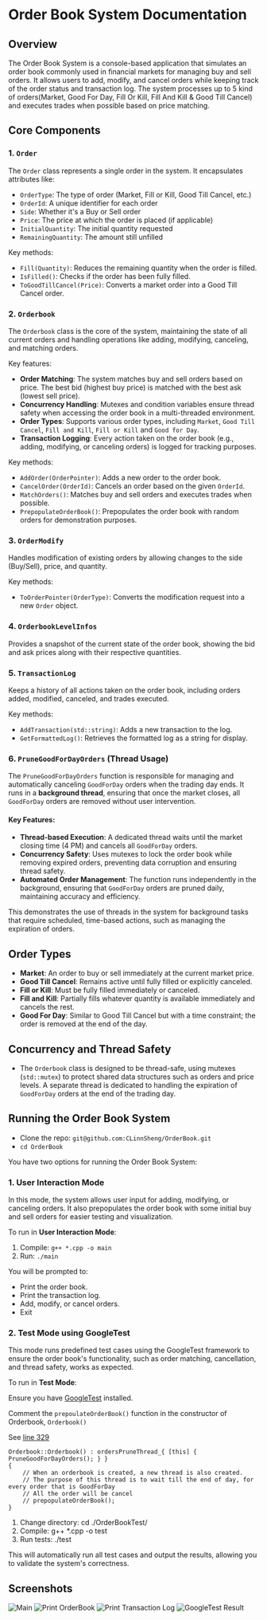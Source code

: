 Order Book System Documentation
===============================

Overview
--------

The Order Book System is a console-based application that simulates an order book commonly used in financial markets for managing buy and sell orders. It allows users to add, modify, and cancel orders while keeping track of the order status and transaction log. The system processes up to 5 kind of orders(Market, Good For Day, Fill Or Kill, Fill And Kill & Good Till Cancel) and executes trades when possible based on price matching.

Core Components
---------------

### 1\. `Order`

The `Order` class represents a single order in the system. It encapsulates attributes like:

-   `OrderType`: The type of order (Market, Fill or Kill, Good Till Cancel, etc.)
-   `OrderId`: A unique identifier for each order
-   `Side`: Whether it's a Buy or Sell order
-   `Price`: The price at which the order is placed (if applicable)
-   `InitialQuantity`: The initial quantity requested
-   `RemainingQuantity`: The amount still unfilled

Key methods:

-   `Fill(Quantity)`: Reduces the remaining quantity when the order is filled.
-   `IsFilled()`: Checks if the order has been fully filled.
-   `ToGoodTillCancel(Price)`: Converts a market order into a Good Till Cancel order.

### 2\. `Orderbook`

The `Orderbook` class is the core of the system, maintaining the state of all current orders and handling operations like adding, modifying, canceling, and matching orders.

Key features:

-   **Order Matching**: The system matches buy and sell orders based on price. The best bid (highest buy price) is matched with the best ask (lowest sell price).
-   **Concurrency Handling**: Mutexes and condition variables ensure thread safety when accessing the order book in a multi-threaded environment.
-   **Order Types**: Supports various order types, including `Market`, `Good Till Cancel`, `Fill and Kill`,  `Fill or Kill` and `Good for Day`.
-   **Transaction Logging**: Every action taken on the order book (e.g., adding, modifying, or canceling orders) is logged for tracking purposes.

Key methods:

-   `AddOrder(OrderPointer)`: Adds a new order to the order book.
-   `CancelOrder(OrderId)`: Cancels an order based on the given `OrderId`.
-   `MatchOrders()`: Matches buy and sell orders and executes trades when possible.
-   `PrepopulateOrderBook()`: Prepopulates the order book with random orders for demonstration purposes.

### 3\. `OrderModify`

Handles modification of existing orders by allowing changes to the side (Buy/Sell), price, and quantity.

Key methods:

-   `ToOrderPointer(OrderType)`: Converts the modification request into a new `Order` object.

### 4\. `OrderbookLevelInfos`

Provides a snapshot of the current state of the order book, showing the bid and ask prices along with their respective quantities.

### 5\. `TransactionLog`

Keeps a history of all actions taken on the order book, including orders added, modified, canceled, and trades executed.

Key methods:

-   `AddTransaction(std::string)`: Adds a new transaction to the log.
-   `GetFormattedLog()`: Retrieves the formatted log as a string for display.

### 6\. `PruneGoodForDayOrders` (Thread Usage)

The `PruneGoodForDayOrders` function is responsible for managing and automatically canceling `GoodForDay` orders when the trading day ends. It runs in a **background thread**, ensuring that once the market closes, all `GoodForDay` orders are removed without user intervention.

#### Key Features:

-   **Thread-based Execution**: A dedicated thread waits until the market closing time (4 PM) and cancels all `GoodForDay` orders.
-   **Concurrency Safety**: Uses mutexes to lock the order book while removing expired orders, preventing data corruption and ensuring thread safety.
-   **Automated Order Management**: The function runs independently in the background, ensuring that `GoodForDay` orders are pruned daily, maintaining accuracy and efficiency.

This demonstrates the use of threads in the system for background tasks that require scheduled, time-based actions, such as managing the expiration of orders.

Order Types
-----------

-   **Market**: An order to buy or sell immediately at the current market price.
-   **Good Till Cancel**: Remains active until fully filled or explicitly canceled.
-   **Fill or Kill**: Must be fully filled immediately or canceled.
-   **Fill and Kill**: Partially fills whatever quantity is available immediately and cancels the rest.
-   **Good For Day**: Similar to Good Till Cancel but with a time constraint; the order is removed at the end of the day.

Concurrency and Thread Safety
-----------------------------

-   The `Orderbook` class is designed to be thread-safe, using mutexes (`std::mutex`) to protect shared data structures such as orders and price levels. A separate thread is dedicated to handling the expiration of `GoodForDay` orders at the end of the trading day.

Running the Order Book System
-----------------------------

- Clone the repo: `git@github.com:CLinnSheng/OrderBook.git`
- `cd OrderBook`
  
You have two options for running the Order Book System:

### 1\. **User Interaction Mode**

In this mode, the system allows user input for adding, modifying, or canceling orders. It also prepopulates the order book with some initial buy and sell orders for easier testing and visualization.

To run in **User Interaction Mode**:<br>
1. Compile: `g++ *.cpp -o main`
2. Run: `./main`

You will be prompted to:

-   Print the order book.
-   Print the transaction log.
-   Add, modify, or cancel orders.
-   Exit

### 2\. **Test Mode using GoogleTest**

This mode runs predefined test cases using the GoogleTest framework to ensure the order book's functionality, such as order matching, cancellation, and thread safety, works as expected.

To run in **Test Mode**:

Ensure you have [GoogleTest](https://github.com/google/googletest) installed.<br>

Comment the `prepoulateOrderBook()` function in the constructor of Orderbook, `Orderbook()`

See [line 329](https://github.com/CLinnSheng/OrderBook/blob/main/OrderBook.cpp?plain=1#L329)

```
Orderbook::Orderbook() : ordersPruneThread_{ [this] { PruneGoodForDayOrders(); } }
{
	// When an orderbook is created, a new thread is also created.
	// The purpose of this thread is to wait till the end of day, for every order that is GoodForDay
	// All the order will be cancel
	// prepopulateOrderBook();
}
```

1. Change directory: cd ./OrderBookTest/
2. Compile: g++ *.cpp -o test
3. Run tests: ./test


This will automatically run all test cases and output the results, allowing you to validate the system's correctness.

Screenshots
-----------------------------
![Main](images/mainlogin.png)
![Print OrderBook](images/PrintOrderBook.png)
![Print Transaction Log](images/PrintTransactionLog.png)
![GoogleTest Result](images/googletest.png)
